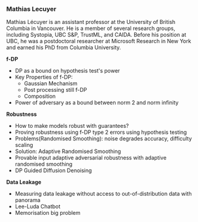 ### Mathias Lecuyer

Mathias Lécuyer is an assistant professor at the University of British Columbia in Vancouver. He is a member of several research groups, including Systopia, UBC S&P, TrustML, and CAIDA. Before his position at UBC, he was a postdoctoral researcher at Microsoft Research in New York and earned his PhD from Columbia University.

**f-DP**
- DP as a bound on hypothesis test's power
- Key Properties of f-DP:
    - Gaussian Mechanism
    - Post processing still f-DP
    - Composition
- Power of adversary as a bound between norm 2 and norm infinity

**Robustness**
- How to make models robust with guarantees?
- Proving robustness using f-DP type 2 errors using hypothesis testing
- Problems(Randomised Smoothing): noise degrades accuracy, difficulty scaling
- Solution: Adaptive Randomised Smoothing
- Provable input adaptive adversarial robustness with adaptive randomised smoothing
- DP Guided Diffusion Denoising

**Data Leakage**
- Measuring data leakage without access to out-of-distribution data with panorama
- Lee-Luda Chatbot
- Memorisation big problem
